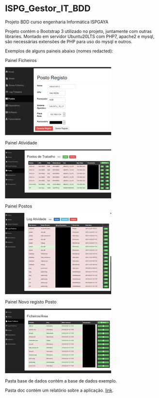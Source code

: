 # ISPG_Gestor_IT_BDD
Projeto BDD curso engenharia Informática ISPGAYA

Projeto contém o Bootstrap 3 utilizado no projeto, juntamente com outras libraries. 
Montado em servidor Ubuntu20LTS com PHP7, apache2 e mysql, são necessárias extensões de PHP para uso do mysql e outros.

Exemplos de alguns paineis abaixo (nomes redacted):

Painel Ficheiros
<p align="left">
  <img src="docs/preview1.png" width="350" title="preview1">
</p>

Painel Atividade
<p align="left">
  <img src="docs/preview2.png" width="350" title="preview2">
</p>

Painel Postos
<p align="left">
  <img src="docs/preview3.png" width="350" title="preview3">
</p>

Painel Novo registo Posto
<p align="left">
  <img src="docs/preview4.png" width="350" title="preview4">
</p>

Pasta base de dados contém a base de dados exemplo.

Pasta doc contém um relatório sobre a aplicação. [link](docs/relatorio_funcao.pdf). 
